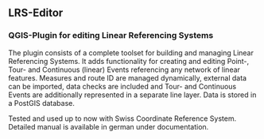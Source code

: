## LRS-Editor
### QGIS-Plugin for editing Linear Referencing Systems
The plugin consists of a complete toolset for building and managing Linear Referencing Systems. It adds functionality for creating and editing Point-, Tour- and Continuous (linear) Events referencing any network of linear features. Measures and route ID are managed dynamically, external data can be imported, data checks are included and Tour- and Continuous Events are additionally represented in a separate line layer. Data is stored in a PostGIS database.

Tested and used up to now with Swiss Coordinate Reference System. Detailed manual is available in german under documentation. 
